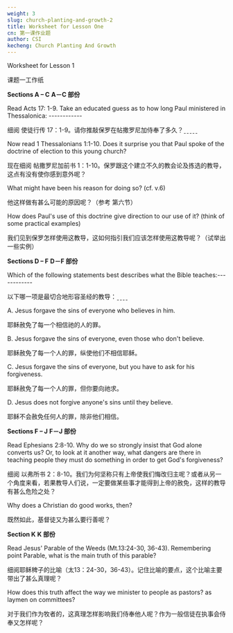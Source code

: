 ```yaml
---
weight: 3
slug: church-planting-and-growth-2
title: Worksheet for Lesson One
cn: 第一课作业题
author: CSI
kecheng: Church Planting And Growth
---
```



Worksheet for Lesson 1

课题一工作纸

**Sections A – C** 
**A－C 部份**

Read Acts 17: 1-9. Take an educated guess as to how long Paul ministered in Thessalonica: ------------

细阅 使徒行传 17：1-9。请你推敲保罗在帖撒罗尼加侍奉了多久？ˍˍˍˍˍ

Now read 1 Thessalonians 1:1-10. Does it surprise you that Paul spoke of the doctrine of election to this young church?

现在细阅 帖撒罗尼加前书 1：1-10。保罗跟这个建立不久的教会论及拣选的教导，这点有没有使你感到意外呢？

What might have been his reason for doing so? (cf. v.6)

他这样做有甚么可能的原因呢？（参考 第六节）

How does Paul's use of this doctrine give direction to our use of it? (think of some practical examples)

我们见到保罗怎样使用这教导，这如何指引我们应该怎样使用这教导呢？（试举出一些实例）

**Sections D – F** 
**D－F 部份**

Which of the following statements best describes what the Bible teaches:------------

以下哪一项是最切合地形容圣经的教导：ˍˍˍˍ

A. Jesus forgave the sins of everyone who believes in him.

耶稣赦免了每一个相信祂的人的罪。

B. Jesus forgave the sins of everyone, even those who don't believe.

耶稣赦免了每一个人的罪，纵使他们不相信耶稣。

C. Jesus forgave the sins of everyone, but you have to ask for his forgiveness.

耶稣赦免了每一个人的罪，但你要向祂求。

D. Jesus does not forgive anyone's sins until they believe.

耶稣不会赦免任何人的罪，除非他们相信。

**Sections F – J**
**F－J 部份**

Read Ephesians 2:8-10. Why do we so strongly insist that God alone converts us? Or, to look at it another way, what dangers are there in teaching people they must do something in order to get God's forgiveness?

细阅 以弗所书 2：8-10。我们为何坚称只有上帝使我们悔改归主呢？或者从另一个角度来看，若果教导人们说，一定要做某些事才能得到上帝的赦免，这样的教导有甚么危险之处？

Why does a Christian do good works, then?

既然如此，基督徒又为甚么要行善呢？

**Section K** 
**K 部份**

Read Jesus' Parable of the Weeds (Mt.13:24-30, 36-43). Remembering point Parable, what is the main truth of this parable?

细阅耶稣稗子的比喻（太13：24-30，36-43）。记住比喻的要点，这个比喻主要带出了甚么真理呢？

How does this truth affect the way we minister to people as pastors? as laymen on committees?

对于我们作为牧者的，这真理怎样影响我们侍奉他人呢？作为一般信徒在执事会侍奉又怎样呢？
